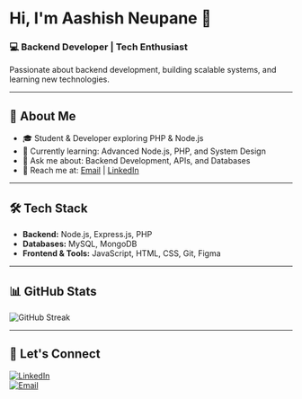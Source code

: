 # Hi, I'm Aashish Neupane 👋  

### 💻 Backend Developer | Tech Enthusiast  

Passionate about backend development, building scalable systems, and learning new technologies.  

---

## 🚀 About Me  

- 🎓 Student & Developer exploring PHP & Node.js  
- 🌱 Currently learning: Advanced Node.js, PHP, and System Design  
- 💬 Ask me about: Backend Development, APIs, and Databases  
- 📩 Reach me at: [Email](mailto:aashishneupane63@gmail.com) | [LinkedIn](https://www.linkedin.com/in/aashish-neupane-a4a7bb2ab/)  

---

## 🛠️ Tech Stack  

- **Backend:** Node.js, Express.js, PHP  
- **Databases:** MySQL, MongoDB  
- **Frontend & Tools:** JavaScript, HTML, CSS, Git, Figma  

---

## 📊 GitHub Stats  

![GitHub Streak](https://github-readme-streak-stats.herokuapp.com?user=neupane32&theme=tokyonight)  

---

## 📢 Let's Connect  

[![LinkedIn](https://img.shields.io/badge/LinkedIn-0077B5?style=for-the-badge&logo=linkedin&logoColor=white)](https://www.linkedin.com/in/aashish-neupane-a4a7bb2ab/)  
[![Email](https://img.shields.io/badge/Email-D14836?style=for-the-badge&logo=gmail&logoColor=white)](mailto:aashishneupane63@gmail.com)  
